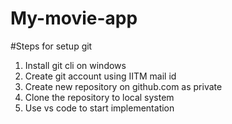 # My-movie-app
#Steps for setup git
1) Install git cli on windows
2) Create git account using IITM mail id
3) Create new repository on github.com as private
4) Clone the repository to local system
5) Use vs code to start implementation
